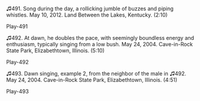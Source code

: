 ♫491. Song during the day, a rollicking jumble of buzzes and piping
whistles. May 10, 2012. Land Between the Lakes, Kentucky. (2:10)

Play-491

♫492. At dawn, he doubles the pace, with seemingly boundless energy and
enthusiasm, typically singing from a low bush. May 24, 2004.
Cave-in-Rock State Park, Elizabethtown, Illinois. (5:10)

Play-492

♫493. Dawn singing, example 2, from the neighbor of the male in ♫492.
May 24, 2004. Cave-in-Rock State Park, Elizabethtown, Illinois. (4:51)

Play-493
